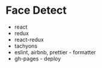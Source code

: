 # Face Detect

- react
- redux
- react-redux
- tachyons
- eslint, airbnb, prettier - formatter
- gh-pages - deploy
